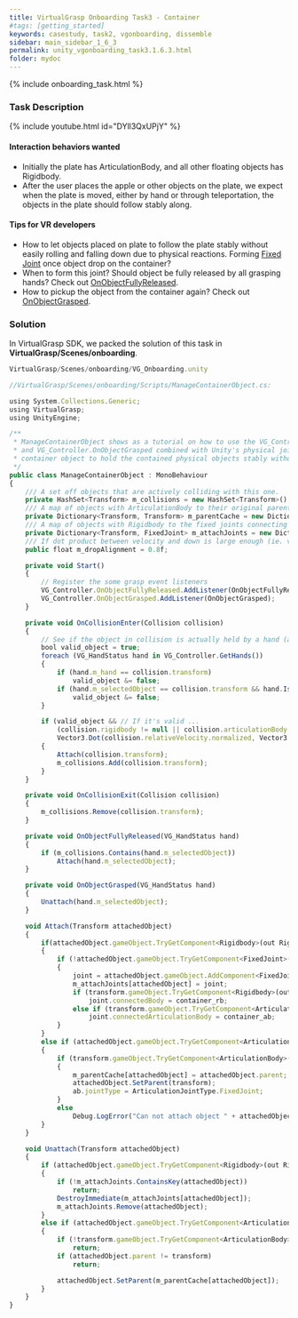 ```yaml
---
title: VirtualGrasp Onboarding Task3 - Container
#tags: [getting_started]
keywords: casestudy, task2, vgonboarding, dissemble
sidebar: main_sidebar_1_6_3
permalink: unity_vgonboarding_task3.1.6.3.html
folder: mydoc
---
```


{% include onboarding_task.html %}

### Task Description

<!--{% include youtube.html id="97Bj8AgV8SY" %}-->

{% include youtube.html id="DYll3QxUPjY" %}

#### Interaction behaviors wanted

* Initially the plate has ArticulationBody, and all other floating objects has Rigidbody.
* After the user places the apple or other objects on the plate, we expect when the plate is moved, either by hand or through teleportation, the objects in the plate should follow stably along. 

#### Tips for VR developers

* How to let objects placed on plate to follow the plate stably without easily rolling and falling down due to physical reactions. Forming [Fixed Joint](https://docs.unity3d.com/Manual/Joints.html) once object drop on the container?
* When to form this joint? Should object be fully released by all grasping hands? Check out [OnObjectFullyReleased](virtualgrasp_unityapi.1.6.3.html#vg_controlleronobjectfullyreleased).
* How to pickup the object from the container again? Check out [OnObjectGrasped](virtualgrasp_unityapi.1.6.3.html#vg_controlleronobjectgrasped).

### Solution

In VirtualGrasp SDK, we packed the solution of this task in **VirtualGrasp/Scenes/onboarding**.

```js
VirtualGrasp/Scenes/onboarding/VG_Onboarding.unity
````

```js
//VirtualGrasp/Scenes/onboarding/Scripts/ManageContainerObject.cs:

using System.Collections.Generic;
using VirtualGrasp;
using UnityEngine;

/** 
 * ManageContainerObject shows as a tutorial on how to use the VG_Controller.OnObjectFullyReleased
 * and VG_Controller.OnObjectGrasped combined with Unity's physical joints to manage a 
 * container object to hold the contained physical objects stably without falling off. 
 */
public class ManageContainerObject : MonoBehaviour
{
    /// A set off objects that are actively colliding with this one.
    private HashSet<Transform> m_collisions = new HashSet<Transform>();
    /// A map of objects with ArticulationBody to their original parents.
    private Dictionary<Transform, Transform> m_parentCache = new Dictionary<Transform, Transform>();
    /// A map of objects with Rigidbody to the fixed joints connecting to this container object
    private Dictionary<Transform, FixedJoint> m_attachJoints = new Dictionary<Transform, FixedJoint>();
    /// If dot product between velocity and down is large enough (ie. vectors are aligned).
    public float m_dropAlignment = 0.8f;

    private void Start()
    {
        // Register the some grasp event listeners
        VG_Controller.OnObjectFullyReleased.AddListener(OnObjectFullyReleased);
        VG_Controller.OnObjectGrasped.AddListener(OnObjectGrasped);
    }

    private void OnCollisionEnter(Collision collision)
    {
        // See if the object in collision is actually held by a hand (and is not a hand itself).
        bool valid_object = true;
        foreach (VG_HandStatus hand in VG_Controller.GetHands())
        {
            if (hand.m_hand == collision.transform)
                valid_object &= false;
            if (hand.m_selectedObject == collision.transform && hand.IsHolding())
                valid_object &= false;
        }

        if (valid_object && // If it's valid ...
            (collision.rigidbody != null || collision.articulationBody != null) && // and has a rigid body or articulation body ...
            Vector3.Dot(collision.relativeVelocity.normalized, Vector3.down) > m_dropAlignment) // .. and if the object is dropped from somewhat above.
        {
            Attach(collision.transform);
            m_collisions.Add(collision.transform);
        }
    }

    private void OnCollisionExit(Collision collision)
    {
        m_collisions.Remove(collision.transform);
    }

    private void OnObjectFullyReleased(VG_HandStatus hand)
    {
        if (m_collisions.Contains(hand.m_selectedObject))
            Attach(hand.m_selectedObject);
    }

    private void OnObjectGrasped(VG_HandStatus hand)
    {
        Unattach(hand.m_selectedObject);
    }

    void Attach(Transform attachedObject)
    {
        if(attachedObject.gameObject.TryGetComponent<Rigidbody>(out Rigidbody rb))
        {
            if (!attachedObject.gameObject.TryGetComponent<FixedJoint>(out FixedJoint joint))
            {
                joint = attachedObject.gameObject.AddComponent<FixedJoint>();
                m_attachJoints[attachedObject] = joint;
                if (transform.gameObject.TryGetComponent<Rigidbody>(out Rigidbody container_rb))
                    joint.connectedBody = container_rb;
                else if (transform.gameObject.TryGetComponent<ArticulationBody>(out ArticulationBody container_ab))
                    joint.connectedArticulationBody = container_ab;
            }
        }
        else if (attachedObject.gameObject.TryGetComponent<ArticulationBody>(out ArticulationBody ab))
        {
            if (transform.gameObject.TryGetComponent<ArticulationBody>(out ArticulationBody container_ab))
            {
                m_parentCache[attachedObject] = attachedObject.parent;
                attachedObject.SetParent(transform);
                ab.jointType = ArticulationJointType.FixedJoint;
            }
            else
                Debug.LogError("Can not attach object " + attachedObject.name + " with ArticulationBody to " + transform.name + " without ArticulationBody.");
        }
    }

    void Unattach(Transform attachedObject)
    {
        if (attachedObject.gameObject.TryGetComponent<Rigidbody>(out Rigidbody rb))
        {
            if (!m_attachJoints.ContainsKey(attachedObject))
                return;
            DestroyImmediate(m_attachJoints[attachedObject]);
            m_attachJoints.Remove(attachedObject);
        }
        else if (attachedObject.gameObject.TryGetComponent<ArticulationBody>(out ArticulationBody ab))
        {
            if (!transform.gameObject.TryGetComponent<ArticulationBody>(out ArticulationBody container_ab))
                return;
            if (attachedObject.parent != transform)
                return;

            attachedObject.SetParent(m_parentCache[attachedObject]);
        }
    }
}

````